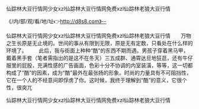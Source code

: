 仙踪林大豆行情网少女xzl仙踪林大豆行情网免费xzl仙踪林老狼大豆行情

《/内/部/观/看/地/址👉http://d8s8.com》--

仙踪林大豆行情网少女xzl仙踪林大豆行情网免费xzl仙踪林老狼大豆行情　　万物之生长原是无止境的。世间的事从有限到无限，原是无有定数，只看处在什么样的环境了。
　　此后，我与街面上种种“酷”的东西不期而遇。男孩子穿着黑马甲，戴着黑手套（笔者需指出的是这不在冬天）三五成群、通霄达旦地狂逛，还有牛仔服里的屁股，充满性感的广告画面，色彩十分不协调的内室装潢，等等，这一切都构成了“酷”的因素，成为“酷”最外在最张扬的形象。时尚的力量具有不可阻挡性，它在一个人的不经意间即俘虏了你。这时候，我终于理解到“酷”的意义，它很个性，很突兀





仙踪林大豆行情网少女xzl仙踪林大豆行情网免费xzl仙踪林老狼大豆行情
